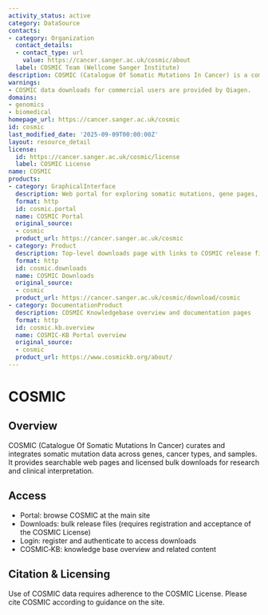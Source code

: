 ```yaml
---
activity_status: active
category: DataSource
contacts:
- category: Organization
  contact_details:
  - contact_type: url
    value: https://cancer.sanger.ac.uk/cosmic/about
  label: COSMIC Team (Wellcome Sanger Institute)
description: COSMIC (Catalogue Of Somatic Mutations In Cancer) is a comprehensive resource for somatic mutations in human cancer. It curates, standardizes, and integrates mutation data across genes, cancer types, and samples, and provides access via a web portal and licensed downloads.
warnings:
- COSMIC data downloads for commercial users are provided by Qiagen.
domains:
- genomics
- biomedical
homepage_url: https://cancer.sanger.ac.uk/cosmic
id: cosmic
last_modified_date: '2025-09-09T00:00:00Z'
layout: resource_detail
license:
  id: https://cancer.sanger.ac.uk/cosmic/license
  label: COSMIC License
name: COSMIC
products:
- category: GraphicalInterface
  description: Web portal for exploring somatic mutations, gene pages, cancer types, and curated annotations
  format: http
  id: cosmic.portal
  name: COSMIC Portal
  original_source:
  - cosmic
  product_url: https://cancer.sanger.ac.uk/cosmic
- category: Product
  description: Top-level downloads page with links to COSMIC release files (registration/license required)
  format: http
  id: cosmic.downloads
  name: COSMIC Downloads
  original_source:
  - cosmic
  product_url: https://cancer.sanger.ac.uk/cosmic/download/cosmic
- category: DocumentationProduct
  description: COSMIC Knowledgebase overview and documentation pages
  format: http
  id: cosmic.kb.overview
  name: COSMIC-KB Portal overview
  original_source:
  - cosmic
  product_url: https://www.cosmickb.org/about/
---
```

# COSMIC

## Overview

COSMIC (Catalogue Of Somatic Mutations In Cancer) curates and integrates somatic mutation data across genes, cancer types, and samples. It provides searchable web pages and licensed bulk downloads for research and clinical interpretation.

## Access

- Portal: browse COSMIC at the main site
- Downloads: bulk release files (requires registration and acceptance of the COSMIC License)
- Login: register and authenticate to access downloads
- COSMIC‑KB: knowledge base overview and related content

## Citation & Licensing

Use of COSMIC data requires adherence to the COSMIC License. Please cite COSMIC according to guidance on the site.